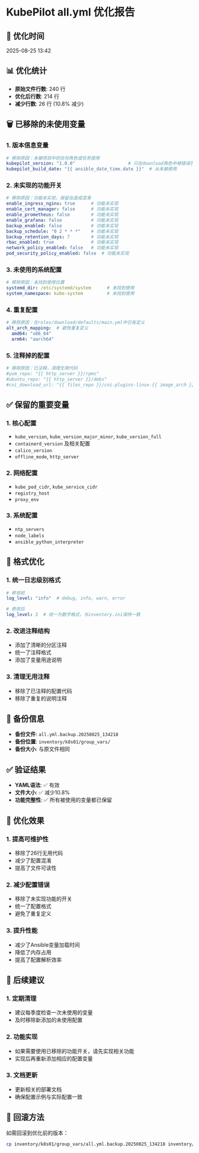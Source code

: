 # KubePilot all.yml 优化报告

## 📅 优化时间
2025-08-25 13:42

## 📊 优化统计
- **原始文件行数**: 240 行
- **优化后行数**: 214 行
- **减少行数**: 26 行 (10.8% 减少)

## 🗑️ 已移除的未使用变量

### 1. 版本信息变量
```yaml
# 移除原因：未被项目中的任何角色或任务使用
kubepilot_version: "1.0.0"                    # 只在download角色中被错误引用
kubepilot_build_date: "{{ ansible_date_time.date }}"  # 从未被使用
```

### 2. 未实现的功能开关
```yaml
# 移除原因：功能未实现，保留会造成混淆
enable_ingress_nginx: true      # 功能未实现
enable_cert_manager: false      # 功能未实现
enable_prometheus: false        # 功能未实现
enable_grafana: false           # 功能未实现
backup_enabled: false           # 功能未实现
backup_schedule: "0 2 * * *"    # 功能未实现
backup_retention_days: 7        # 功能未实现
rbac_enabled: true              # 功能未实现
network_policy_enabled: false   # 功能未实现
pod_security_policy_enabled: false  # 功能未实现
```

### 3. 未使用的系统配置
```yaml
# 移除原因：未找到使用位置
systemd_dir: /etc/systemd/system      # 未找到使用
system_namespace: kube-system         # 未找到使用
```

### 4. 重复配置
```yaml
# 移除原因：在roles/download/defaults/main.yml中已有定义
alt_arch_mapping:  # 避免重复定义
  amd64: "x86_64"
  arm64: "aarch64"
```

### 5. 注释掉的配置
```yaml
# 移除原因：已注释，清理无用代码
#yum_repo: "{{ http_server }}/rpms"
#ubuntu_repo: "{{ http_server }}/debs"
#cni_download_url: "{{ files_repo }}/cni-plugins-linux-{{ image_arch }}-{{ cni_version }}.tgz"
```

## ✅ 保留的重要变量

### 1. 核心配置
- `kube_version`, `kube_version_major_minor`, `kube_version_full`
- `containerd_version` 及相关配置
- `calico_version`
- `offline_mode`, `http_server`

### 2. 网络配置
- `kube_pod_cidr`, `kube_service_cidr`
- `registry_host`
- `proxy_env`

### 3. 系统配置
- `ntp_servers`
- `node_labels`
- `ansible_python_interpreter`

## 🔧 格式优化

### 1. 统一日志级别格式
```yaml
# 修改前
log_level: "info"  # debug, info, warn, error

# 修改后
log_level: 2  # 统一为数字格式，与inventory.ini保持一致
```

### 2. 改进注释结构
- 添加了清晰的分区注释
- 统一了注释格式
- 添加了变量用途说明

### 3. 清理无用注释
- 移除了已注释的配置代码
- 移除了重复的说明注释

## 📁 备份信息
- **备份文件**: `all.yml.backup.20250825_134218`
- **备份位置**: `inventory/k8s01/group_vars/`
- **备份大小**: 与原文件相同

## ✅ 验证结果
- **YAML语法**: ✅ 有效
- **文件大小**: ✅ 减少10.8%
- **功能完整性**: ✅ 所有被使用的变量都已保留

## 🎯 优化效果

### 1. 提高可维护性
- 移除了26行无用代码
- 减少了配置混淆
- 提高了文件可读性

### 2. 减少配置错误
- 移除了未实现功能的开关
- 统一了配置格式
- 避免了重复定义

### 3. 提升性能
- 减少了Ansible变量加载时间
- 降低了内存占用
- 提高了配置解析效率

## 📝 后续建议

### 1. 定期清理
- 建议每季度检查一次未使用的变量
- 及时移除新添加的未使用配置

### 2. 功能实现
- 如果需要使用已移除的功能开关，请先实现相关功能
- 实现后再重新添加相应的配置变量

### 3. 文档更新
- 更新相关的部署文档
- 确保配置示例与实际配置一致

## 🔄 回滚方法
如需回滚到优化前的版本：
```bash
cp inventory/k8s01/group_vars/all.yml.backup.20250825_134218 inventory/k8s01/group_vars/all.yml
```


